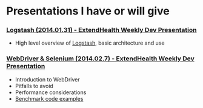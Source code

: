 Presentations I have or will give
=================================

### [Logstash (2014.01.31) - ExtendHealth Weekly Dev Presentation](https://www.youtube.com/watch?v=U3m0jKygAqU)

* High level overview of [Logstash](http://logstash.net/), basic architecture and use

### [WebDriver & Selenium (2014.02.7) - ExtendHealth Weekly Dev Presentation](https://www.youtube.com/watch?v=mZOTCF3EXug#t=318)

* Introduction to WebDriver
* Pitfalls to avoid
* Performance considerations
* [Benchmark code examples](https://github.com/mtscout6/Serenity/tree/benchmark/src/Serenity.Testing/WebDriver/Benchmarks)
